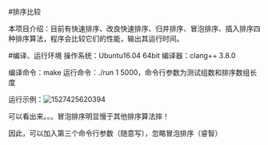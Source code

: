 #排序比较

本项目介绍：目前有快速排序、改良快速排序、归并排序、冒泡排序、插入排序四种排序算法，程序会比较它们的性能，输出其运行时间。

#编译、运行环境
操作系统：Ubuntu16.04 64bit
编译器：clang++ 3.8.0

编译命令：make
运行命令：./run 1 5000，命令行参数为测试组数和排序数组长度

运行示例：![1527425620394](C:\Users\song\AppData\Local\Temp\1527425620394.png)

可以看出来。。。冒泡排序明显慢于其他排序算法摔！

因此，可以加入第三个命令行参数（随意写），忽略冒泡排序（睿智）